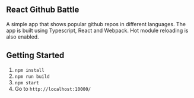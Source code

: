 ## React Github Battle ##

A simple app that shows popular github repos in different languages. 
The app is built using Typescript, React and Webpack. 
Hot module reloading is also enabled.

## Getting Started ##
1. `npm install`
2. `npm run build`
3. `npm start`
4. Go to `http://localhost:10000/`

